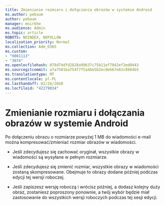 ```yaml
---
title: Zmienianie rozmiaru i dołączania obrazów w systemie Android
ms.author: pebaum
author: pebaum
manager: mnirkhe
ms.audience: Admin
ms.topic: article
ROBOTS: NOINDEX, NOFOLLOW
localization_priority: Normal
ms.collection: Adm_O365
ms.custom:
- "9001113"
- "3074"
ms.openlocfilehash: 078d74dfd2828a99637c75b11ef7842ef2ed0443
ms.sourcegitcommit: a7a7581ba754f7f5a46e5b2ec0e667e82c8964b5
ms.translationtype: MT
ms.contentlocale: pl-PL
ms.lasthandoff: 02/26/2020
ms.locfileid: "42279034"
---
```

# <a name="resize-and-attach-images-on-android"></a>Zmienianie rozmiaru i dołączania obrazów w systemie Android

Po dołączeniu obrazu o rozmiarze powyżej 1 MB do wiadomości e-mail można kompresować/zmieniać rozmiar obrazów w wiadomości.
 
- Jeśli zdecydujesz się zachować oryginał, wszystkie obrazy w wiadomości są wysyłane w pełnym rozmiarze.
 
- Jeśli zdecydujesz się zmienić rozmiar, wszystkie obrazy w wiadomości zostaną skompresowane.  Obejmuje to obrazy dodane później podczas edycji tej wersji roboczej.
 
- Jeśli zapiszesz wersję roboczą i wrócisz później, a dodasz kolejny duży obraz, zostaniesz poproszony ponownie, a twój wybór będzie miał zastosowanie do wszystkich wersji roboczych podczas tej sesji edycji.
 
